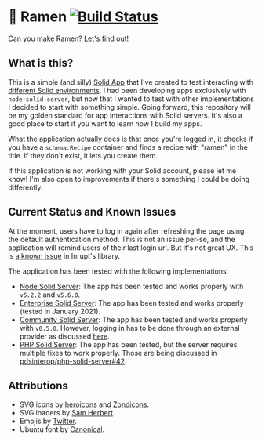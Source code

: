 # 🍜 Ramen [![Build Status](https://semaphoreci.com/api/v1/noeldemartin/ramen/branches/main/badge.svg)](https://semaphoreci.com/noeldemartin/ramen)

Can you make Ramen? [Let's find out!](https://ramen.noeldemartin.com)

## What is this?

This is a simple (and silly) [Solid App](https://solidproject.org) that I've created to test interacting with [different Solid environments](#current-status-and-known-issues). I had been developing apps exclusively with `node-solid-server`, but now that I wanted to test with other implementations I decided to start with something simple. Going forward, this repository will be my golden standard for app interactions with Solid servers. It's also a good place to start if you want to learn how I build my apps.

What the application actually does is that once you're logged in, it checks if you have a `schema:Recipe` container and finds a recipe with "ramen" in the title. If they don't exist, it lets you create them.

If this application is not working with your Solid account, please let me know! I'm also open to improvements if there's something I could be doing differently.

## Current Status and Known Issues

At the moment, users have to log in again after refreshing the page using the default authentication method. This is not an issue per-se, and the application will remind users of their last login url. But it's not great UX. This is [a known issue](https://github.com/inrupt/solid-client-authn-js/issues/423) in Inrupt's library.

The application has been tested with the following implementations:

- [Node Solid Server](https://github.com/solid/node-solid-server): The app has been tested and works properly with `v5.2.2` and `v5.6.0`.
- [Enterprise Solid Server](https://inrupt.com/products/enterprise-solid-server/): The app has been tested and works properly (tested in January 2021).
- [Community Solid Server](https://github.com/solid/community-server): The app has been tested and works properly with `v0.5.0`. However, logging in has to be done through an external provider as discussed [here](https://github.com/solid/community-server/issues/425).
- [PHP Solid Server](https://github.com/pdsinterop/php-solid-server): The app has been tested, but the server requires multiple fixes to work properly. Those are being discussed in [pdsinterop/php-solid-server#42](https://github.com/pdsinterop/php-solid-server/issues/42).

## Attributions

- SVG icons by [heroicons](https://heroicons.com) and [Zondicons](https://www.zondicons.com).
- SVG loaders by [Sam Herbert](https://samherbert.net/svg-loaders).
- Emojis by [Twitter](https://github.com/twitter/twemoji).
- Ubuntu font by [Canonical](https://design.ubuntu.com/font).
